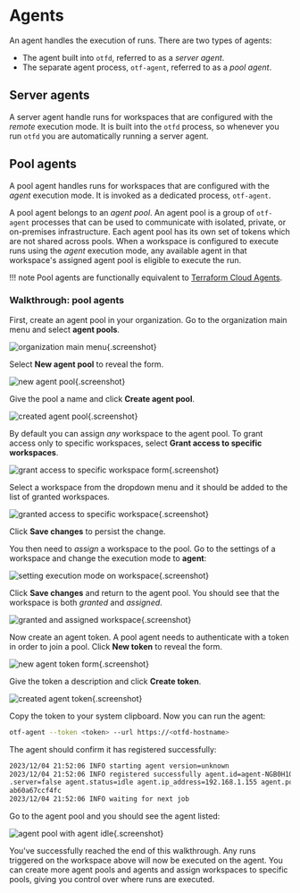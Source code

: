 # Agents

An agent handles the execution of runs. There are two types of agents:

* The agent built into `otfd`, referred to as a *server agent*.
* The separate agent process, `otf-agent`, referred to as a *pool agent*.

## Server agents

A server agent handle runs for workspaces that are configured with the *remote* execution mode. It is built into the `otfd` process, so whenever you run `otfd` you are automatically running a server agent.

## Pool agents

A pool agent handles runs for workspaces that are configured with the *agent* execution mode. It is invoked as a dedicated process, `otf-agent`.

A pool agent belongs to an *agent pool*. An agent pool is a group of `otf-agent` processes that can be used to communicate with isolated, private, or on-premises infrastructure. Each agent pool has its own set of tokens which are not shared across pools. When a workspace is configured to execute runs using the *agent* execution mode, any available agent in that workspace's assigned agent pool is eligible to execute the run.

!!! note
    Pool agents are functionally equivalent to [Terraform Cloud Agents](https://developer.hashicorp.com/terraform/cloud-docs/agents).

### Walkthrough: pool agents

First, create an agent pool in your organization. Go to the organization main menu and select **agent pools**.

![organization main menu](images/organization_main_menu.png){.screenshot}

Select **New agent pool** to reveal the form.

![new agent pool](./images/new_agent_pool.png){.screenshot}

Give the pool a name and click **Create agent pool**.

![created agent pool](./images/created_agent_pool.png){.screenshot}

By default you can assign *any* workspace to the agent pool. To grant access only to specific workspaces, select **Grant access to specific workspaces**.

![grant access to specific workspace form](./images/agent_pool_grant_workspace_form.png){.screenshot}

Select a workspace from the dropdown menu and it should be added to the list of granted workspaces.

![granted access to specific workspace](./images/agent_pool_granted_workspace.png){.screenshot}

Click **Save changes** to persist the change.

You then need to *assign* a workspace to the pool. Go to the settings of a workspace and change the execution mode to **agent**:

![setting execution mode on workspace](./images/workspace_select_agent_execution_mode.png){.screenshot}

Click **Save changes** and return to the agent pool. You should see that the workspace is both *granted* and *assigned*.

![granted and assigned workspace](./images/agent_pool_workspace_granted_and_assigned.png){.screenshot}

Now create an agent token. A pool agent needs to authenticate with a token in order to join a pool. Click **New token** to reveal the form.

![new agent token form](./images/agent_pool_open_new_token_form.png){.screenshot}

Give the token a description and click **Create token**.

![created agent token](./images/agent_pool_token_created.png){.screenshot}

Copy the token to your system clipboard. Now you can run the agent:

```bash
otf-agent --token <token> --url https://<otfd-hostname>
```

The agent should confirm it has registered successfully:

```bash
2023/12/04 21:52:06 INFO starting agent version=unknown
2023/12/04 21:52:06 INFO registered successfully agent.id=agent-NGB0H1QskahiN9xR agent
.server=false agent.status=idle agent.ip_address=192.168.1.155 agent.pool_id=apool-d68
ab60a67ccf4fc
2023/12/04 21:52:06 INFO waiting for next job
```

Go to the agent pool and you should see the agent listed:

![agent pool with agent idle](./images/agent_pool_with_idle_agent.png){.screenshot}

You've successfully reached the end of this walkthrough. Any runs triggered on the workspace above will now be executed on the agent. You can create more agent pools and agents and assign workspaces to specific pools, giving you control over where runs are executed.

